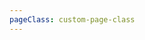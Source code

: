 ```yaml
---
pageClass: custom-page-class
---
```


<hero />
<blogs />
<projects />
<skills />
<!-- <testimonials />  -->
<contact /> 
<footr />
